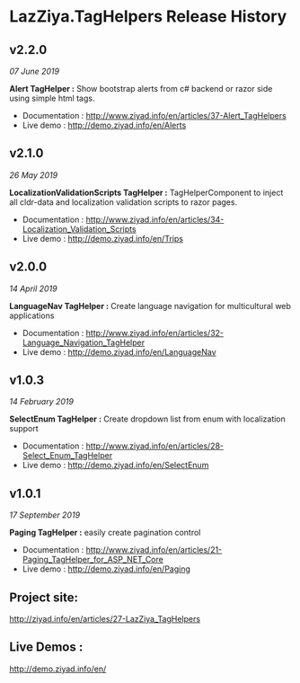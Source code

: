 # LazZiya.TagHelpers Release History

## v2.2.0 
_07 June 2019_

**Alert TagHelper :** Show bootstrap alerts from c# backend or razor side using simple html tags.
- Documentation : http://www.ziyad.info/en/articles/37-Alert_TagHelpers
- Live demo : http://demo.ziyad.info/en/Alerts

## v2.1.0
_26 May 2019_

**LocalizationValidationScripts TagHelper :** TagHelperComponent to inject all cldr-data and localization validation scripts to razor pages.
- Documentation : http://www.ziyad.info/en/articles/34-Localization_Validation_Scripts
- Live demo : http://demo.ziyad.info/en/Trips

## v2.0.0
_14 April 2019_

**LanguageNav TagHelper :** Create language navigation for multicultural web applications
- Documentation : http://www.ziyad.info/en/articles/32-Language_Navigation_TagHelper
- Live demo : http://demo.ziyad.info/en/LanguageNav

## v1.0.3
_14 February 2019_

**SelectEnum TagHelper :** Create dropdown list from enum with localization support
- Documentation : http://www.ziyad.info/en/articles/28-Select_Enum_TagHelper
- Live demo : http://demo.ziyad.info/en/SelectEnum

## v1.0.1
_17 September 2019_

**Paging TagHelper :** easily create pagination control
- Documentation : http://www.ziyad.info/en/articles/21-Paging_TagHelper_for_ASP_NET_Core
- Live demo : http://demo.ziyad.info/en/Paging
 

## Project site:
http://ziyad.info/en/articles/27-LazZiya_TagHelpers

## Live Demos :
http://demo.ziyad.info/en/
